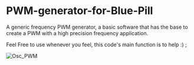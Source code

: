 # PWM-generator-for-Blue-Pill
A generic frequency PWM generator, a basic software that has the base to create a PWM with a high precision frequency application.



Feel Free to use whenever you feel, this code's main function is to help :) ;

![Osc_PWM](https://user-images.githubusercontent.com/69222084/115419457-ba8cef00-a1d0-11eb-8aa3-2de4cd259903.jpeg)



